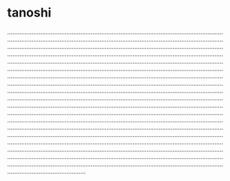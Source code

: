 # tanoshi
.................................................................................................................................................................................................................................................................................................................................................................................................................................................................................................................................................................................................................................................................................................................................................................................................................................................................................................................................................................................................................................................................................................................................................................................................................................................................................................................................................................................................................................................................................................................................................................................................................................................................................................................................................................................................................................................................................................................................................................................................................................................................................................................................................................................................................................................................................................................................................................................................................................................................................................